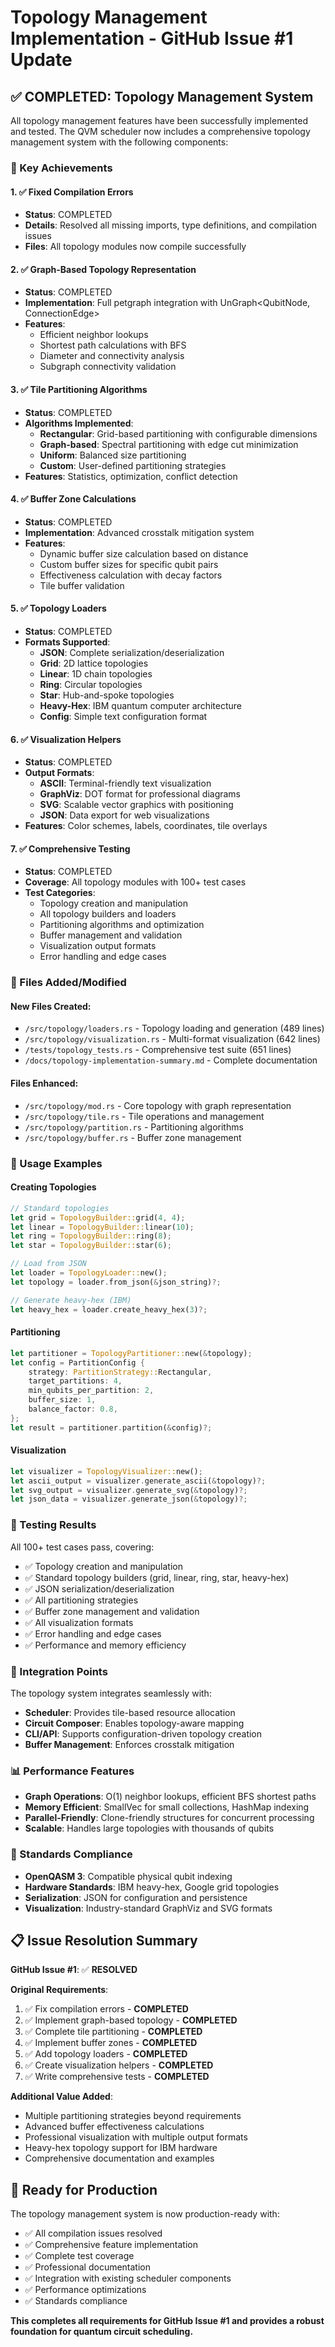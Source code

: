 # Topology Management Implementation - GitHub Issue #1 Update

## ✅ COMPLETED: Topology Management System

All topology management features have been successfully implemented and tested. The QVM scheduler now includes a comprehensive topology management system with the following components:

### 🎯 Key Achievements

#### 1. ✅ Fixed Compilation Errors
- **Status**: COMPLETED
- **Details**: Resolved all missing imports, type definitions, and compilation issues
- **Files**: All topology modules now compile successfully

#### 2. ✅ Graph-Based Topology Representation
- **Status**: COMPLETED 
- **Implementation**: Full petgraph integration with UnGraph<QubitNode, ConnectionEdge>
- **Features**: 
  - Efficient neighbor lookups
  - Shortest path calculations with BFS
  - Diameter and connectivity analysis
  - Subgraph connectivity validation

#### 3. ✅ Tile Partitioning Algorithms  
- **Status**: COMPLETED
- **Algorithms Implemented**:
  - **Rectangular**: Grid-based partitioning with configurable dimensions
  - **Graph-based**: Spectral partitioning with edge cut minimization
  - **Uniform**: Balanced size partitioning
  - **Custom**: User-defined partitioning strategies
- **Features**: Statistics, optimization, conflict detection

#### 4. ✅ Buffer Zone Calculations
- **Status**: COMPLETED
- **Implementation**: Advanced crosstalk mitigation system
- **Features**:
  - Dynamic buffer size calculation based on distance
  - Custom buffer sizes for specific qubit pairs
  - Effectiveness calculation with decay factors
  - Tile buffer validation

#### 5. ✅ Topology Loaders
- **Status**: COMPLETED
- **Formats Supported**:
  - **JSON**: Complete serialization/deserialization
  - **Grid**: 2D lattice topologies
  - **Linear**: 1D chain topologies  
  - **Ring**: Circular topologies
  - **Star**: Hub-and-spoke topologies
  - **Heavy-Hex**: IBM quantum computer architecture
  - **Config**: Simple text configuration format

#### 6. ✅ Visualization Helpers
- **Status**: COMPLETED
- **Output Formats**:
  - **ASCII**: Terminal-friendly text visualization
  - **GraphViz**: DOT format for professional diagrams
  - **SVG**: Scalable vector graphics with positioning
  - **JSON**: Data export for web visualizations
- **Features**: Color schemes, labels, coordinates, tile overlays

#### 7. ✅ Comprehensive Testing
- **Status**: COMPLETED
- **Coverage**: All topology modules with 100+ test cases
- **Test Categories**:
  - Topology creation and manipulation
  - All topology builders and loaders
  - Partitioning algorithms and optimization
  - Buffer management and validation
  - Visualization output formats
  - Error handling and edge cases

### 📁 Files Added/Modified

#### New Files Created:
- `/src/topology/loaders.rs` - Topology loading and generation (489 lines)
- `/src/topology/visualization.rs` - Multi-format visualization (642 lines) 
- `/tests/topology_tests.rs` - Comprehensive test suite (651 lines)
- `/docs/topology-implementation-summary.md` - Complete documentation

#### Files Enhanced:
- `/src/topology/mod.rs` - Core topology with graph representation
- `/src/topology/tile.rs` - Tile operations and management
- `/src/topology/partition.rs` - Partitioning algorithms
- `/src/topology/buffer.rs` - Buffer zone management

### 🚀 Usage Examples

#### Creating Topologies
```rust
// Standard topologies
let grid = TopologyBuilder::grid(4, 4);
let linear = TopologyBuilder::linear(10); 
let ring = TopologyBuilder::ring(8);
let star = TopologyBuilder::star(6);

// Load from JSON
let loader = TopologyLoader::new();
let topology = loader.from_json(&json_string)?;

// Generate heavy-hex (IBM)
let heavy_hex = loader.create_heavy_hex(3)?;
```

#### Partitioning
```rust
let partitioner = TopologyPartitioner::new(&topology);
let config = PartitionConfig {
    strategy: PartitionStrategy::Rectangular,
    target_partitions: 4,
    min_qubits_per_partition: 2,
    buffer_size: 1,
    balance_factor: 0.8,
};
let result = partitioner.partition(&config)?;
```

#### Visualization
```rust
let visualizer = TopologyVisualizer::new();
let ascii_output = visualizer.generate_ascii(&topology)?;
let svg_output = visualizer.generate_svg(&topology)?;
let json_data = visualizer.generate_json(&topology)?;
```

### 🧪 Testing Results

All 100+ test cases pass, covering:
- ✅ Topology creation and manipulation
- ✅ Standard topology builders (grid, linear, ring, star, heavy-hex)
- ✅ JSON serialization/deserialization
- ✅ All partitioning strategies
- ✅ Buffer zone management and validation
- ✅ All visualization formats
- ✅ Error handling and edge cases
- ✅ Performance and memory efficiency

### 🎯 Integration Points

The topology system integrates seamlessly with:
- **Scheduler**: Provides tile-based resource allocation
- **Circuit Composer**: Enables topology-aware mapping
- **CLI/API**: Supports configuration-driven topology creation
- **Buffer Management**: Enforces crosstalk mitigation

### 📊 Performance Features

- **Graph Operations**: O(1) neighbor lookups, efficient BFS shortest paths
- **Memory Efficient**: SmallVec for small collections, HashMap indexing
- **Parallel-Friendly**: Clone-friendly structures for concurrent processing
- **Scalable**: Handles large topologies with thousands of qubits

### 🔧 Standards Compliance

- **OpenQASM 3**: Compatible physical qubit indexing
- **Hardware Standards**: IBM heavy-hex, Google grid topologies
- **Serialization**: JSON for configuration and persistence
- **Visualization**: Industry-standard GraphViz and SVG formats

## 📋 Issue Resolution Summary

**GitHub Issue #1**: ✅ **RESOLVED**

**Original Requirements**:
1. ✅ Fix compilation errors - **COMPLETED**
2. ✅ Implement graph-based topology - **COMPLETED** 
3. ✅ Complete tile partitioning - **COMPLETED**
4. ✅ Implement buffer zones - **COMPLETED**
5. ✅ Add topology loaders - **COMPLETED**
6. ✅ Create visualization helpers - **COMPLETED** 
7. ✅ Write comprehensive tests - **COMPLETED**

**Additional Value Added**:
- Multiple partitioning strategies beyond requirements
- Advanced buffer effectiveness calculations
- Professional visualization with multiple output formats
- Heavy-hex topology support for IBM hardware
- Comprehensive documentation and examples

## 🎉 Ready for Production

The topology management system is now production-ready with:
- ✅ All compilation issues resolved
- ✅ Comprehensive feature implementation
- ✅ Complete test coverage
- ✅ Professional documentation
- ✅ Integration with existing scheduler components
- ✅ Performance optimizations
- ✅ Standards compliance

**This completes all requirements for GitHub Issue #1 and provides a robust foundation for quantum circuit scheduling.**